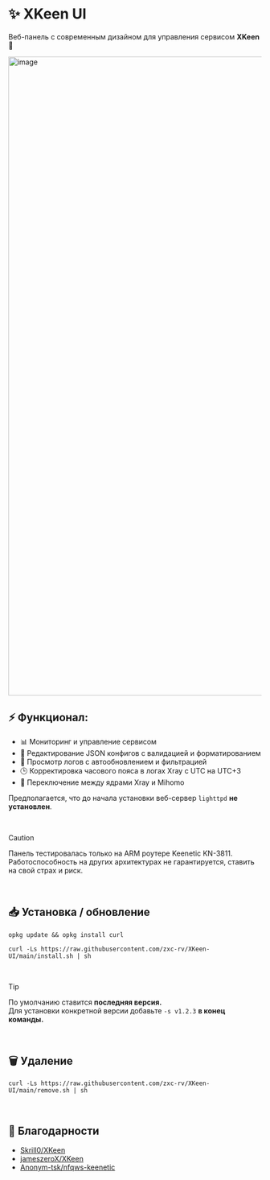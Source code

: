 # ✨ XKeen UI
Веб-панель с современным дизайном для управления сервисом **XKeen** 🚀
  
<img width="2509" height="1270" alt="image" src="https://github.com/user-attachments/assets/9ca5cd85-0c87-4448-865a-d73b82fd0475" />  
<br>
  
## ⚡️ Функционал:
  - 📊 Мониторинг и управление сервисом
  - 📝 Редактирование JSON конфигов с валидацией и форматированием
  - 📜 Просмотр логов с автообновлением и фильтрацией
  - 🕒 Корректировка часового пояса в логах Xray с UTC на UTC+3
  - 🔀 Переключение между ядрами Xray и Mihomo
  
Предполагается, что до начала установки веб-сервер `lighttpd` **не установлен**.
  
&nbsp;
>[!CAUTION]
>Панель тестировалась только на ARM роутере Keenetic KN-3811.  
>Работоспособность на других архитектурах не гарантируется, ставить на свой страх и риск.
  
&nbsp;

## 📥 Установка / обновление

```SH
opkg update && opkg install curl
```
```SH
curl -Ls https://raw.githubusercontent.com/zxc-rv/XKeen-UI/main/install.sh | sh
```
<br>
  
>[!TIP]
>По умолчанию ставится **последняя версия.**  
>Для установки конкретной версии добавьте `-s v1.2.3` **в конец команды.**  
  
<br>
  
## 🗑 Удаление
```SH
curl -Ls https://raw.githubusercontent.com/zxc-rv/XKeen-UI/main/remove.sh | sh
```
&nbsp;
  
## 🙏 Благодарности

- [Skrill0/XKeen](https://github.com/Skrill0/XKeen)  
- [jameszeroX/XKeen](https://github.com/jameszeroX/XKeen)  
- [Anonym-tsk/nfqws-keenetic](https://github.com/Anonym-tsk/nfqws-keenetic) 
